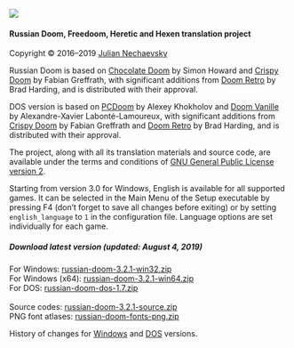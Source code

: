 ![](http://jnechaevsky.users.sourceforge.net/projects/rusdoom/files/russian_doom_git.png)

#### Russian Doom, Freedoom, Heretic and Hexen translation project 

Copyright &copy; 2016&ndash;2019 [Julian Nechaevsky](http://jnechaevsky.users.sourceforge.net/author.html)

Russian Doom is based on [Chocolate Doom](https://www.chocolate-doom.org) by Simon Howard and [Crispy Doom](http://fabiangreffrath.github.io/crispy-doom) by Fabian Greffrath, with significant additions from [Doom Retro](http://doomretro.com) by Brad Harding, and is distributed with their approval.

DOS version is based on [PCDoom](https://github.com/nukeykt/PCDoom-v2) by Alexey Khokholov and [Doom Vanille](https://github.com/AXDOOMER/doom-vanille) by Alexandre-Xavier Labonté-Lamoureux, with significant additions from [Crispy Doom](http://fabiangreffrath.github.io/crispy-doom) by Fabian Greffrath and [Doom Retro](http://doomretro.com) by Brad Harding, and is distributed with their approval. 

The project, along with all its translation materials and source code, are available under the terms and conditions of [GNU General Public License version 2](https://github.com/JNechaevsky/russian-doom/blob/master/LICENSE.txt).

Starting from version 3.0 for Windows, English is available for all supported games. It can be selected in the Main Menu of the Setup executable by pressing F4 (don’t forget to save all changes before exiting) or by setting `english_language` to `1` in the configuration file. Language options are set individually for each game.

##### Download latest version (updated: August 4, 2019)

For Windows: [russian-doom-3.2.1-win32.zip](https://sourceforge.net/projects/jnechaevsky/files/Russian%20Doom/3.2.1/russian-doom-3.2.1-win32.zip/download)<br />
For Windows (x64): [russian-doom-3.2.1-win64.zip](https://sourceforge.net/projects/jnechaevsky/files/Russian%20Doom/3.2.1/russian-doom-3.2.1-win64.zip/download)<br />
For DOS: [russian-doom-dos-1.7.zip](https://sourceforge.net/projects/jnechaevsky/files/Russian%20Doom%20for%20DOS/1.7/russian-doom-dos-1.7.zip/download)<br /><br />
Source codes: [russian-doom-3.2.1-source.zip](https://sourceforge.net/projects/jnechaevsky/files/Russian%20Doom/3.2.1/russian-doom-3.2.1-source.zip/download)<br />
PNG font atlases: [russian-doom-fonts-png.zip](https://sourceforge.net/projects/jnechaevsky/files/PNG%20Fonts/russian-doom-fonts-png.zip/download)


History of changes for [Windows](http://jnechaevsky.users.sourceforge.net/projects/rusdoom/files/changelog_eng.html) and [DOS](http://jnechaevsky.users.sourceforge.net/projects/rusdoom/files/changelog_dos_rus.html) versions.
